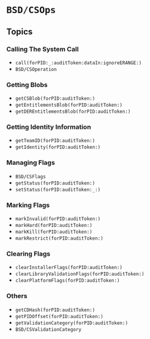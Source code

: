 # ``BSD/CSOps``

## Topics

### Calling The System Call

- ``call(forPID:_:auditToken:dataIn:ignoreERANGE:)``
- ``BSD/CSOperation``

### Getting Blobs

- ``getCSBlob(forPID:auditToken:)``
- ``getEntitlementsBlob(forPID:auditToken:)``
- ``getDEREntitlementsBlob(forPID:auditToken:)``

### Getting Identity Information

- ``getTeamID(forPID:auditToken:)``
- ``getIdentity(forPID:auditToken:)``


### Managing Flags

- ``BSD/CSFlags``
- ``getStatus(forPID:auditToken:)``
- ``setStatus(forPID:auditToken:_:)``

### Marking Flags

- ``markInvalid(forPID:auditToken:)``
- ``markHard(forPID:auditToken:)``
- ``markKill(forPID:auditToken:)``
- ``markRestrict(forPID:auditToken:)``

### Clearing Flags

- ``clearInstallerFlags(forPID:auditToken:)``
- ``clearLibraryValidationFlags(forPID:auditToken:)``
- ``clearPlatformFlags(forPID:auditToken:)``

### Others

- ``getCDHash(forPID:auditToken:)``
- ``getPIDOffset(forPID:auditToken:)``
- ``getValidationCategory(forPID:auditToken:)``
- ``BSD/CSValidationCategory``
